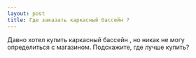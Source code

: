 ```yaml
---
layout: post 
title: Где заказать каркасный бассейн ? 
--- 
```

Давно хотел купить каркасный бассейн , но никак не могу определиться с магазином. Подскажите, где лучше купить?